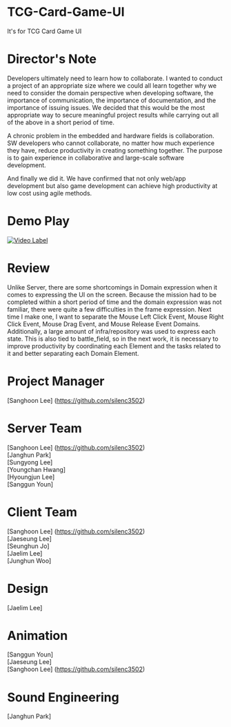 # TCG-Card-Game-UI
It's for TCG Card Game UI

# Director's Note
Developers ultimately need to learn how to collaborate. I wanted to conduct a project of an appropriate size where we could all learn together why we need to consider the domain perspective when developing software, the importance of communication, the importance of documentation, and the importance of issuing issues. We decided that this would be the most appropriate way to secure meaningful project results while carrying out all of the above in a short period of time.  

A chronic problem in the embedded and hardware fields is collaboration. SW developers who cannot collaborate, no matter how much experience they have, reduce productivity in creating something together. The purpose is to gain experience in collaborative and large-scale software development.  

And finally we did it. We have confirmed that not only web/app development but also game development can achieve high productivity at low cost using agile methods.

# Demo Play
[![Video Label](http://img.youtube.com/vi/EQCNLK_O2JE/0.jpg)](https://youtu.be/EQCNLK_O2JE)

# Review
Unlike Server, there are some shortcomings in Domain expression when it comes to expressing the UI on the screen. Because the mission had to be completed within a short period of time and the domain expression was not familiar, there were quite a few difficulties in the frame expression. Next time I make one, I want to separate the Mouse Left Click Event, Mouse Right Click Event, Mouse Drag Event, and Mouse Release Event Domains. Additionally, a large amount of infra/repository was used to express each state. This is also tied to battle_field, so in the next work, it is necessary to improve productivity by coordinating each Element and the tasks related to it and better separating each Domain Element.

# Project Manager
[Sanghoon Lee] (https://github.com/silenc3502)  

# Server Team
[Sanghoon Lee] (https://github.com/silenc3502)  
[Janghun Park]  
[Sungyong Lee]  
[Youngchan Hwang]  
[Hyoungjun Lee]  
[Sanggun Youn]  

# Client Team
[Sanghoon Lee] (https://github.com/silenc3502)  
[Jaeseung Lee]  
[Seunghun Jo]  
[Jaelim Lee]  
[Junghun Woo]  

# Design
[Jaelim Lee]  

# Animation
[Sanggun Youn]  
[Jaeseung Lee]  
[Sanghoon Lee] (https://github.com/silenc3502)  

# Sound Engineering
[Janghun Park]  
